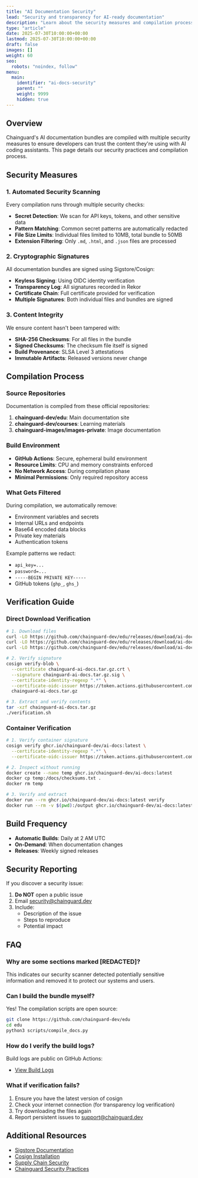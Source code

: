 ```yaml
---
title: "AI Documentation Security"
lead: "Security and transparency for AI-ready documentation"
description: "Learn about the security measures and compilation process for Chainguard's AI documentation bundles"
type: "article"
date: 2025-07-30T10:00:00+00:00
lastmod: 2025-07-30T10:00:00+00:00
draft: false
images: []
weight: 60
seo:
  robots: "noindex, follow"
menu:
  main:
    identifier: "ai-docs-security"
    parent: ""
    weight: 9999
    hidden: true
---
```


## Overview

Chainguard's AI documentation bundles are compiled with multiple security measures to ensure developers can trust the content they're using with AI coding assistants. This page details our security practices and compilation process.

## Security Measures

### 1. Automated Security Scanning

Every compilation runs through multiple security checks:

- **Secret Detection**: We scan for API keys, tokens, and other sensitive data
- **Pattern Matching**: Common secret patterns are automatically redacted
- **File Size Limits**: Individual files limited to 10MB, total bundle to 50MB
- **Extension Filtering**: Only `.md`, `.html`, and `.json` files are processed

### 2. Cryptographic Signatures

All documentation bundles are signed using Sigstore/Cosign:

- **Keyless Signing**: Using OIDC identity verification
- **Transparency Log**: All signatures recorded in Rekor
- **Certificate Chain**: Full certificate provided for verification
- **Multiple Signatures**: Both individual files and bundles are signed

### 3. Content Integrity

We ensure content hasn't been tampered with:

- **SHA-256 Checksums**: For all files in the bundle
- **Signed Checksums**: The checksum file itself is signed
- **Build Provenance**: SLSA Level 3 attestations
- **Immutable Artifacts**: Released versions never change

## Compilation Process

### Source Repositories

Documentation is compiled from these official repositories:

1. **chainguard-dev/edu**: Main documentation site
2. **chainguard-dev/courses**: Learning materials
3. **chainguard-images/images-private**: Image documentation

### Build Environment

- **GitHub Actions**: Secure, ephemeral build environment
- **Resource Limits**: CPU and memory constraints enforced
- **No Network Access**: During compilation phase
- **Minimal Permissions**: Only required repository access

### What Gets Filtered

During compilation, we automatically remove:

- Environment variables and secrets
- Internal URLs and endpoints
- Base64 encoded data blocks
- Private key materials
- Authentication tokens

Example patterns we redact:
- `api_key=...`
- `password=...`
- `-----BEGIN PRIVATE KEY-----`
- GitHub tokens (`ghp_`, `ghs_`)

## Verification Guide

### Direct Download Verification

```bash
# 1. Download files
curl -LO https://github.com/chainguard-dev/edu/releases/download/ai-docs-latest/chainguard-ai-docs.tar.gz
curl -LO https://github.com/chainguard-dev/edu/releases/download/ai-docs-latest/chainguard-ai-docs.tar.gz.sig
curl -LO https://github.com/chainguard-dev/edu/releases/download/ai-docs-latest/chainguard-ai-docs.tar.gz.crt

# 2. Verify signature
cosign verify-blob \
  --certificate chainguard-ai-docs.tar.gz.crt \
  --signature chainguard-ai-docs.tar.gz.sig \
  --certificate-identity-regexp ".*" \
  --certificate-oidc-issuer https://token.actions.githubusercontent.com \
  chainguard-ai-docs.tar.gz

# 3. Extract and verify contents
tar -xzf chainguard-ai-docs.tar.gz
./verification.sh
```

### Container Verification

```bash
# 1. Verify container signature
cosign verify ghcr.io/chainguard-dev/ai-docs:latest \
  --certificate-identity-regexp ".*" \
  --certificate-oidc-issuer https://token.actions.githubusercontent.com

# 2. Inspect without running
docker create --name temp ghcr.io/chainguard-dev/ai-docs:latest
docker cp temp:/docs/checksums.txt .
docker rm temp

# 3. Verify and extract
docker run --rm ghcr.io/chainguard-dev/ai-docs:latest verify
docker run --rm -v $(pwd):/output ghcr.io/chainguard-dev/ai-docs:latest extract /output
```

## Build Frequency

- **Automatic Builds**: Daily at 2 AM UTC
- **On-Demand**: When documentation changes
- **Releases**: Weekly signed releases

## Security Reporting

If you discover a security issue:

1. **Do NOT** open a public issue
2. Email security@chainguard.dev
3. Include:
   - Description of the issue
   - Steps to reproduce
   - Potential impact

## FAQ

### Why are some sections marked [REDACTED]?

This indicates our security scanner detected potentially sensitive information and removed it to protect our systems and users.

### Can I build the bundle myself?

Yes! The compilation scripts are open source:

```bash
git clone https://github.com/chainguard-dev/edu
cd edu
python3 scripts/compile_docs.py
```

### How do I verify the build logs?

Build logs are public on GitHub Actions:
- [View Build Logs](https://github.com/chainguard-dev/edu/actions/workflows/compile-docs.yml)

### What if verification fails?

1. Ensure you have the latest version of cosign
2. Check your internet connection (for transparency log verification)
3. Try downloading the files again
4. Report persistent issues to support@chainguard.dev

## Additional Resources

- [Sigstore Documentation](https://docs.sigstore.dev/)
- [Cosign Installation](https://docs.sigstore.dev/cosign/installation/)
- [Supply Chain Security](https://slsa.dev/)
- [Chainguard Security Practices](https://www.chainguard.dev/security)